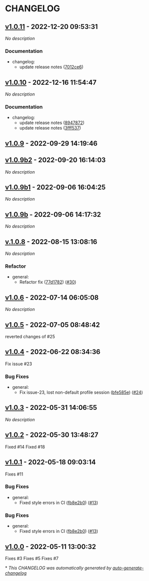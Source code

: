 # CHANGELOG

## [v1.0.11](https://github.com/BstLabs/py-vm-instance-aws/releases/tag/v1.0.11) - 2022-12-20 09:53:31

*No description*

### Documentation

- changelog:
  - update release notes ([7012ce6](https://github.com/BstLabs/py-vm-instance-aws/commit/7012ce6a7e6ece171a32097021c2bffbf047200d))

## [v1.0.10](https://github.com/BstLabs/py-vm-instance-aws/releases/tag/v1.0.10) - 2022-12-16 11:54:47

*No description*

### Documentation

- changelog:
  - update release notes ([8947872](https://github.com/BstLabs/py-vm-instance-aws/commit/8947872bad89608bf403c7ffa7d3d3a89595191b))
  - update release notes ([3fff537](https://github.com/BstLabs/py-vm-instance-aws/commit/3fff5374c96bb38b35ac13bc0bdf7da3c7b94ddd))

## [v1.0.9](https://github.com/BstLabs/py-vm-instance-aws/releases/tag/v1.0.9) - 2022-09-29 14:19:46

## [v1.0.9b2](https://github.com/BstLabs/py-vm-instance-aws/releases/tag/v1.0.9b2) - 2022-09-20 16:14:03

*No description*

## [v1.0.9b1](https://github.com/BstLabs/py-vm-instance-aws/releases/tag/v1.0.9b1) - 2022-09-06 16:04:25

*No description*

## [v1.0.9b](https://github.com/BstLabs/py-vm-instance-aws/releases/tag/v1.0.9b) - 2022-09-06 14:17:32

*No description*

## [v.1.0.8](https://github.com/BstLabs/py-vm-instance-aws/releases/tag/v.1.0.8) - 2022-08-15 13:08:16

*No description*

### Refactor

- general:
  - Refactor fix ([77d1782](https://github.com/BstLabs/py-vm-instance-aws/commit/77d178214ba179ab085d7f7e22bd9b2eaf8b3a4f)) ([#30](https://github.com/BstLabs/py-vm-instance-aws/pull/30))

## [v1.0.6](https://github.com/BstLabs/py-vm-instance-aws/releases/tag/v1.0.6) - 2022-07-14 06:05:08

*No description*

## [v1.0.5](https://github.com/BstLabs/py-vm-instance-aws/releases/tag/v1.0.5) - 2022-07-05 08:48:42

reverted changes of #25 

## [v1.0.4](https://github.com/BstLabs/py-vm-instance-aws/releases/tag/v1.0.4) - 2022-06-22 08:34:36

Fix issue #23 

### Bug Fixes

- general:
  - Fix issue-23, lost non-default profile session ([bfe585e](https://github.com/BstLabs/py-vm-instance-aws/commit/bfe585ed4a9a7e847713f4fac09dc5596bd52f30)) ([#24](https://github.com/BstLabs/py-vm-instance-aws/pull/24))

## [v1.0.3](https://github.com/BstLabs/py-vm-instance-aws/releases/tag/v1.0.3) - 2022-05-31 14:06:55

*No description*

## [v1.0.2](https://github.com/BstLabs/py-vm-instance-aws/releases/tag/v1.0.2) - 2022-05-30 13:48:27

Fixed #14 
Fixed #18 

## [v1.0.1](https://github.com/BstLabs/py-vm-instance-aws/releases/tag/v1.0.1) - 2022-05-18 09:03:14

Fixes #11 

### Bug Fixes

- general:
  - Fixed style errors in CI ([fb8e2b0](https://github.com/BstLabs/py-vm-instance-aws/commit/fb8e2b01f60aab7aa571655118aa40c60c8efe79)) ([#13](https://github.com/BstLabs/py-vm-instance-aws/pull/13))

### Bug Fixes

- general:
  - Fixed style errors in CI ([fb8e2b0](https://github.com/BstLabs/py-vm-instance-aws/commit/fb8e2b01f60aab7aa571655118aa40c60c8efe79)) ([#13](https://github.com/BstLabs/py-vm-instance-aws/pull/13))

## [v1.0.0](https://github.com/BstLabs/py-vm-instance-aws/releases/tag/v1.0.0) - 2022-05-11 13:00:32

Fixes #3 
Fixes #5 
Fixes #7 

\* *This CHANGELOG was automatically generated by [auto-generate-changelog](https://github.com/BobAnkh/auto-generate-changelog)*
